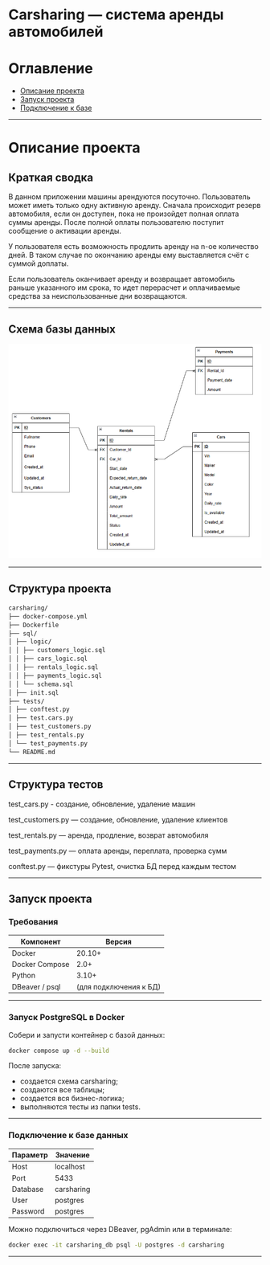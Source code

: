 # Carsharing — система аренды автомобилей
# Оглавление

- [Описание проекта](#Описание-проекта)
- [Запуск проекта](#Запуск-проекта)
- [Подключение к базе](#Подключение-к-базе)
---
# Описание проекта
## Краткая сводка

В данном приложении машины арендуются посуточно. Пользователь может иметь только одну активную аренду. Сначала происходит резерв автомобиля, если он доступен, пока не произойдет полная оплата суммы аренды. После полной оплаты пользователю поступит сообщение о активации аренды.

У пользователя есть возможность продлить аренду на n-ое количество дней. В таком случае по окончанию аренды ему выставляется счёт с суммой доплаты.

Если пользователь оканчивает аренду и возвращает автомобиль раньше указанного им срока, то идет перерасчет и оплачиваемые средства за неиспользованные дни возвращаются.

---
## Схема базы данных

![Схема БД](images/schema.png)

---

## Структура проекта
```markdown
carsharing/
├── docker-compose.yml
├── Dockerfile
├── sql/
│ ├── logic/
│ │ ├── customers_logic.sql
│ │ ├── cars_logic.sql
│ │ ├── rentals_logic.sql
│ │ ├── payments_logic.sql
│ │ └── schema.sql
│ ├── init.sql
├── tests/
│ ├── conftest.py
│ ├── test.cars.py
│ ├── test_customers.py
│ ├── test_rentals.py
│ └── test_payments.py
└── README.md
```
---

## Структура тестов

test_cars.py - создание, обновление, удаление машин

test_customers.py — создание, обновление, удаление клиентов

test_rentals.py — аренда, продление, возврат автомобиля

test_payments.py — оплата аренды, переплата, проверка сумм

conftest.py — фикстуры Pytest, очистка БД перед каждым тестом

---

## Запуск проекта

### Требования

| Компонент | Версия |
|------------|--------|
| Docker | 20.10+ |
| Docker Compose | 2.0+ |
| Python | 3.10+ |
| DBeaver / psql | (для подключения к БД) |

---

### Запуск PostgreSQL в Docker

Собери и запусти контейнер с базой данных:

```bash
docker compose up -d --build
```

После запуска:

- создается схема carsharing;
- создаются все таблицы;
- создается вся бизнес-логика;
- выполняются тесты из папки tests.

---

### Подключение к базе данных

| Параметр | Значение |
|------------|--------|
| Host | localhost |
| Port | 5433 |
| Database | carsharing |
| User | postgres |
|Password| postgres |

Можно подключиться через DBeaver, pgAdmin или в терминале:

```bash
docker exec -it carsharing_db psql -U postgres -d carsharing
```
---


















